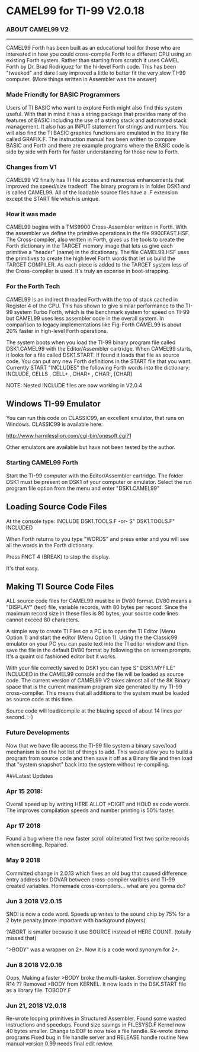 # CAMEL99 for TI-99 V2.0.18

### ABOUT CAMEL99 V2
--------------------
CAMEL99 Forth has been built as an educational tool for those who are interested in how you could cross-compile Forth to a different CPU using an existing Forth system. Rather than starting from scratch it uses CAMEL Forth by Dr. Brad Rodriguez for the hi-level Forth code. This has been "tweeked" and dare I say improved a little to better fit the very slow TI-99 computer. (More things written in Assembler was the answer)

### Made Friendly for BASIC Programmers
Users of TI BASIC who want to explore Forth might also find this system useful. With that in mind it has a string package that provides many of the features of BASIC including the use of a string stack and automated stack management. It also has an INPUT statement for strings and numbers.  You will also find the TI BASIC graphics functions are emulated in the libary file called GRAFIX.F.  The instruction manual has been written to compare BASIC and Forth and there are example programs where the BASIC code is side by side with Forth for faster understanding for those new to Forth.

### Changes from V1
CAMEL99 V2 finally has TI file access and numerous enhancements that improved the speed/size tradeoff. The binary program is in folder DSK1 and is called CAMEL99. All of the loadable source files have a .F extension except the START file which is unique.

### How it was made
CAMEL99 begins with a TMS9900 Cross-Assembler written in Forth. With the assembler we define the primitive operations in the file 9900FAST.HSF. The Cross-compiler, also written in Forth, gives us the tools to create the Forth dictionary in the TARGET memory image that lets us give each primitive a "header" (name) in the dicationary.  The file CAMEL99.HSF uses the primitives to create the high level Forth words that let us build the TARGET COMPILER. As each piece is added to the TARGET system less of the Cross-compiler is used. It's truly an excerise in boot-strapping.

### For the Forth Tech
CAMEL99 is an indirect threaded Forth with the top of stack cached in Register 4 of the CPU. This has shown to give similar performance to the TI-99 system Turbo Forth, which is the benchmark system for speed on TI-99 but CAMEL99 uses less assembler code in the overall system. In comparison to legacy implementations like Fig-Forth CAMEL99 is about 20% faster in high-level Forth operations.

The system boots when you load the TI-99 binary program file called DSK1.CAMEL99 with the Editor/Assembler cartridge. When CAMEL99 starts, it looks for a file called DSK1.START. If found it loads that file as source code.  You can put any new Forth definitions in the START file that you want. Currently START "INCLUDES" the following Forth words into the dictionary:
     INCLUDE, CELLS , CELL+ , CHAR+ , CHAR , [CHAR]

NOTE: Nested INCLUDE files are now working in V2.0.4

## Windows TI-99 Emulator
You can run this code on CLASSIC99, an excellent emulator, that runs on Windows. CLASSIC99 is available here:

http://www.harmlesslion.com/cgi-bin/onesoft.cgi?1

Other emulators are available but have not been tested by the author.

### Starting CAMEL99 Forth
Start the TI-99 computer with the Editor/Assembler cartridge.  The folder DSK1 must be present on DSK1 of your computer or emulator.
Select the run program file option from the menu and enter "DSK1.CAMEL99" 

## Loading Source Code Files
At the console type: INCLUDE DSK1.TOOLS.F  -or- S" DSK1.TOOLS.F" INCLUDED

When Forth returns to you type "WORDS" and press enter and you will see all the words in the Forth dictionary.  

Press FNCT 4 (BREAK) to stop the display.

It's that easy.

## Making TI Source Code Files
ALL source code files for CAMEL99 must be in DV80 format. DV80 means a "DISPLAY" (text) file, variable records, with 80 bytes per record.  Since the maximum record size in these files is 80 bytes, your source code lines cannot exceed 80 characters.

A simple way to create TI Files on a PC is to open the TI Editor (Menu Option 1) and start the editor (Menu Option 1). 
Using the the Classic99 emulator on your PC you can paste text into the TI editor window and then save the file in the default DV80 format by following the on screen prompts. It's a quaint old fashioned editor but it works.

With your file correctly saved to DSK1 you can type S" DSK1.MYFILE" INCLUDED in the CAMEL99 console and the file will be loaded as source code. The current version of CAMEL99 V2 takes almost all of the 8K Binary space that is the current maximum program size generated by my TI-99 cross-compiler. This means that all additions to the system must be loaded as source code at this time. 

Source code will load/compile at the blazing speed of about 14 lines per second. :-)

### Future Developments
Now that we have file access the TI-99 file system a binary save/load mechanism is on the hot list of things to add. This would allow you to build a program from source code and then save it off as a Binary file and then load that "system snapshot" back into the system without re-compiling.


###Latest Updates
### Apr 15 2018:
Overall speed up by writing HERE ALLOT  >DIGIT and HOLD as code words. The improves compilation speeds and number printing is 50% faster.

### Apr 17 2018
Found a bug where the new faster scroll obliterated first two sprite records when scrolling. Repaired.

### May 9 2018
Committed change in 2.0.13 which fixes an old bug that caused difference entry address for DOVAR between cross-compiler varibles and TI-99 created variables. Homemade cross-compilers... what are you gonna do?

### Jun 3 2018 V2.0.15
SND! is now a code word. Speeds up writes to the sound chip by 75% for a 2 byte penalty.(more important with background players)

?ABORT is smaller because it use SOURCE instead of HERE COUNT. (totally missed that)

">BODY" was a wrapper on 2+. Now it is a code word synonym for 2+.

### Jun 8 2018 V2.0.16
Oops, Making a faster >BODY broke the multi-tasker. Somehow changing R14 ?? Removed >BODY from KERNEL.
It now loads in the DSK.START file as a library file: TOBODY.F

### Jun 21, 2018 V2.0.18
Re-wrote looping primitives in Structured Assembler. Found some wasted instructions and speedups.
Found size savings in FILESYSD.F
Kernel now 40 bytes smaller.
Change to EOF to now take a file handle. 
Re-wrote demo programs
Fixed bug in file handle server and RELEASE handle routine
New manual version 0.99 needs final edit review.
